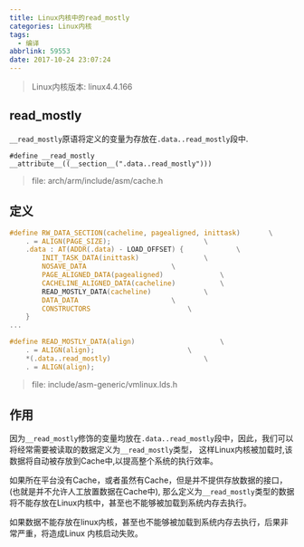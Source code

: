 ```yaml
---
title: Linux内核中的read_mostly
categories: Linux内核
tags:
  - 编译
abbrlink: 59553
date: 2017-10-24 23:07:24
---
```


>Linux内核版本: linux4.4.166

## read_mostly

`__read_mostly`原语将定义的变量为存放在`.data..read_mostly`段中.

```
#define __read_mostly __attribute__((__section__(".data..read_mostly")))
```
>file: arch/arm/include/asm/cache.h


<!--more-->

## 定义

``` C
#define RW_DATA_SECTION(cacheline, pagealigned, inittask)       \
    . = ALIGN(PAGE_SIZE);                       \
    .data : AT(ADDR(.data) - LOAD_OFFSET) {             \
        INIT_TASK_DATA(inittask)                \
        NOSAVE_DATA                     \
        PAGE_ALIGNED_DATA(pagealigned)              \
        CACHELINE_ALIGNED_DATA(cacheline)           \
        READ_MOSTLY_DATA(cacheline)             \
        DATA_DATA                       \
        CONSTRUCTORS                        \
    }
...

#define READ_MOSTLY_DATA(align)                     \
    . = ALIGN(align);                       \
    *(.data..read_mostly)                       \
    . = ALIGN(align);
```
> file: include/asm-generic/vmlinux.lds.h

## 作用

因为`__read_mostly`修饰的变量均放在`.data..read_mostly`段中，因此，我们可以将经常需要被读取的数据定义为`__read_mostly`类型， 这样Linux内核被加载时,该数据将自动被存放到Cache中,以提高整个系统的执行效率。


如果所在平台没有Cache，或者虽然有Cache，但是并不提供存放数据的接口，(也就是并不允许人工放置数据在Cache中), 那么定义为`__read_mostly`类型的数据将不能存放在Linux内核中，甚至也不能够被加载到系统内存去执行。

如果数据不能存放在linux内核，甚至也不能够被加载到系统内存去执行，后果非常严重，将造成Linux 内核启动失败。

